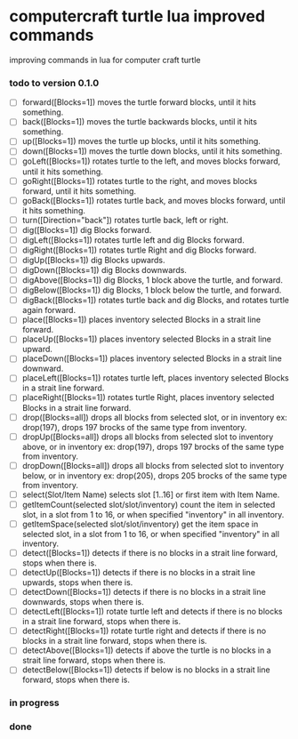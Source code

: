 # computercraft turtle lua improved commands

improving commands in lua for computer craft turtle

### todo to version 0.1.0

- [ ] forward([Blocks=1]) moves the turtle forward blocks, until it hits something.
- [ ] back([Blocks=1]) moves the turtle backwards blocks, until it hits something.
- [ ] up([Blocks=1]) moves the turtle up blocks, until it hits something.
- [ ] down([Blocks=1]) moves the turtle down blocks, until it hits something.
- [ ] goLeft([Blocks=1]) rotates turtle to the left, and moves blocks forward, until it hits something.
- [ ] goRight([Blocks=1]) rotates turtle to the right, and moves blocks forward, until it hits something.
- [ ] goBack([Blocks=1]) rotates turtle back, and moves blocks forward, until it hits something.
- [ ] turn([Direction="back"]) rotates turtle back, left or right.
- [ ] dig([Blocks=1]) dig Blocks forward.
- [ ] digLeft([Blocks=1]) rotates turtle left and dig Blocks forward.
- [ ] digRight([Blocks=1]) rotates turtle Right and dig Blocks forward.
- [ ] digUp([Blocks=1]) dig Blocks upwards.
- [ ] digDown([Blocks=1]) dig Blocks downwards.
- [ ] digAbove([Blocks=1]) dig Blocks, 1 block above the turtle, and forward.
- [ ] digBelow([Blocks=1]) dig Blocks, 1 block below the turtle, and forward.
- [ ] digBack([Blocks=1]) rotates turtle back and dig Blocks, and rotates turtle again forward.
- [ ] place([Blocks=1]) places inventory selected Blocks in a strait line forward.
- [ ] placeUp([Blocks=1]) places inventory selected Blocks in a strait line upward.
- [ ] placeDown([Blocks=1]) places inventory selected Blocks in a strait line downward.
- [ ] placeLeft([Blocks=1]) rotates turtle left, places inventory selected Blocks in a strait line forward.
- [ ] placeRight([Blocks=1]) rotates turtle Right, places inventory selected Blocks in a strait line forward.
- [ ] drop([Blocks=all]) drops all blocks from selected slot, or in inventory ex: drop(197), drops 197 brocks of the same type from inventory.
- [ ] dropUp([Blocks=all]) drops all blocks from selected slot to inventory above, or in inventory ex: drop(197), drops 197 brocks of the same type from inventory.
- [ ] dropDown([Blocks=all]) drops all blocks from selected slot to inventory below, or in inventory ex: drop(205), drops 205 brocks of the same type from inventory.
- [ ] select(Slot/Item Name) selects slot [1..16] or first item with Item Name.
- [ ] getItemCount(selected slot/slot/inventory) count the item in selected slot, in a slot from 1 to 16, or when specified "inventory" in all inventory.
- [ ] getItemSpace(selected slot/slot/inventory) get the item space in selected slot, in a slot from 1 to 16, or when specified "inventory" in all inventory.
- [ ] detect([Blocks=1]) detects if there is no blocks in a strait line forward, stops when there is.
- [ ] detectUp([Blocks=1]) detects if there is no blocks in a strait line upwards, stops when there is.
- [ ] detectDown([Blocks=1]) detects if there is no blocks in a strait line downwards, stops when there is.
- [ ] detectLeft([Blocks=1]) rotate turtle left and detects if there is no blocks in a strait line forward, stops when there is.
- [ ] detectRight([Blocks=1]) rotate turtle right and detects if there is no blocks in a strait line forward, stops when there is.
- [ ] detectAbove([Blocks=1]) detects if above the turtle is no blocks in a strait line forward, stops when there is.
- [ ] detectBelow([Blocks=1]) detects if below is no blocks in a strait line forward, stops when there is.

### in progress


### done
